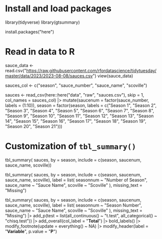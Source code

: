# Install and load packages
library(tidyverse)
library(gtsummary)

install.packages("here")


# Read in data to R
sauce_data <- read.csv("https://raw.githubusercontent.com/rfordatascience/tidytuesday/master/data/2023/2023-08-08/sauces.csv")
view(sauce_data)


sauces_col <- c("season", "sauce_number", "sauce_name", "scoville")
							 
sauces <- read_csv(here::here("data", "raw", "sauces.csv"),
								 skip = 1, col_names = sauces_col) |>
	mutate(saucenum = factor(sauce_number, labels = (1:10)),
				 season = factor(season, labels = c("Season 1", "Season 2", "Season 3", "Season 4", "Season 5",
																					"Season 6", "Season 7", "Season 8", "Season 9", "Season 10",
																					"Season 11", "Season 12", "Season 13", "Season 14", "Season 15",
																					"Season 16", "Season 17", "Season 18", "Season 19", "Season 20",
																					"Season 21")))


# Customization of `tbl_summary()`

tbl_summary(
	sauces,
	by = season,
	include = c(season, saucenum, sauce_name, scoville))


tbl_summary(
	sauces,
	by = season,
	include = c(season, saucenum, sauce_name, scoville),
	label = list(
		seasonnum ~ "Number of Season",
		sauce_name ~ "Sauce Name",
		scoville ~ "Scoville"
		),
		missing_text = "Missing")


tbl_summary(
	sauces,
	by = season,
	include = c(season, saucenum, sauce_name, scoville),
	label = list(
		seasonnum ~ "Season Number",
		sauce_name ~ "Sauce Name",
		scoville ~ "Scoville"
		), 
		missing_text = "Missing") |>
	add_p(test = list(all_continuous() ~ "t.test",
										all_categorical() ~ "chisq.test")) |>
	add_overall(col_label = "**Total**") |>
	bold_labels() |>
	modify_footnote(update = everything() ~ NA) |>
	modify_header(label = "**Variable**", p.value = "**P**")
